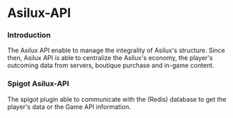 # Asilux-API

### Introduction
The Asilux API enable to manage the integrality of Asilux's structure. Since then, Asilux API is able to centralize the Asilux's economy, the player's outcoming data from servers, boutique purchase and in-game content.

### Spigot Asilux-API
The spigot plugin able to communicate with the (Redis) database to get the player's data or the Game API information.
